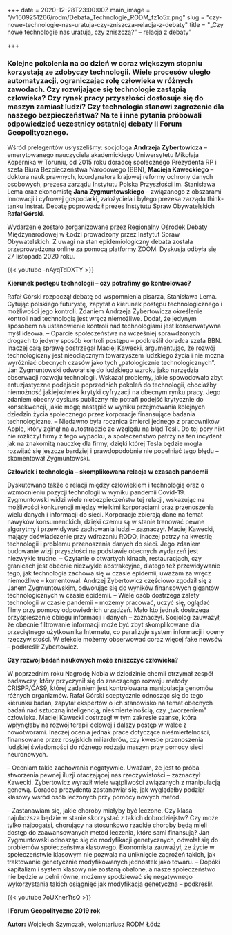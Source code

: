 +++
date = 2020-12-28T23:00:00Z
main_image = "/v1609251266/rodm/Debata_Technologie_RODM_fz1o5x.png"
slug = "czy-nowe-technologie-nas-uratuja-czy-zniszcza-relacja-z-debaty"
title = "„Czy nowe technologie nas uratują, czy zniszczą?” – relacja z debaty"

+++
### **Kolejne pokolenia na co dzień w coraz większym stopniu korzystają ze zdobyczy technologii. Wiele procesów uległo automatyzacji, ograniczając rolę człowieka w różnych zawodach. Czy rozwijające się technologie zastąpią człowieka? Czy rynek pracy przyszłości dostosuje się do maszyn zamiast ludzi? Czy technologia stanowi zagrożenie dla naszego bezpieczeństwa? Na te i inne pytania próbowali odpowiedzieć uczestnicy ostatniej debaty II Forum Geopolitycznego.**

Wśród prelegentów usłyszeliśmy: socjologa **Andrzeja Zybertowicza** – emerytowanego nauczyciela akademickiego Uniwersytetu Mikołaja Kopernika w Toruniu, od 2015 roku doradcę społecznego Prezydenta RP i szefa Biura Bezpieczeństwa Narodowego (BBN), **Macieja Kaweckiego** – doktora nauk prawnych, koordynatora krajowej reformy ochrony danych osobowych, prezesa zarządu Instytutu Polska Przyszłości im. Stanisława Lema oraz ekonomistę **Jana Zygmuntowskiego** – związanego z obszarami innowacji i cyfrowej gospodarki, założyciela i byłego prezesa zarządu think-tanku Instrat. Debatę poprowadził prezes Instytutu Spraw Obywatelskich **Rafał Górski**.

Wydarzenie zostało zorganizowane przez Regionalny Ośrodek Debaty Międzynarodowej w Łodzi prowadzony przez Instytut Spraw Obywatelskich. Z uwagi na stan epidemiologiczny debata została przeprowadzona online za pomocą platformy ZOOM. Dyskusja odbyła się 27 listopada 2020 roku.

{{< youtube  -nAyqTdDXTY >}}

**Kierunek postępu technologii – czy potrafimy go kontrolować?**

Rafał Górski rozpoczął debatę od wspomnienia pisarza, Stanisława Lema. Cytując polskiego futurystę, zapytał o kierunek postępu technologicznego i możliwości jego kontroli. Zdaniem Andrzeja Zybertowicza określenie kontroli nad technologią jest wręcz niemożliwe. Dodał, że jedynym sposobem na ustanowienie kontroli nad technologiami jest konserwatywna myśl ideowa. – Oparcie społeczeństwa na wcześniej sprawdzonych drogach to jedyny sposób kontroli postępu – podkreślił doradca szefa BBN. Inaczej całą sprawę postrzegał Maciej Kawecki, argumentując, że rozwój technologiczny jest nieodłącznym towarzyszem ludzkiego życia i nie można wyróżniać obecnych czasów jako tych „patologicznie technologicznych”. Jan Zygmuntowski odwołał się do ludzkiego wzroku jako narzędzia obserwacji rozwoju technologii. Wskazał problemy, jakie spowodowało zbyt entuzjastyczne podejście poprzednich pokoleń do technologii, chociażby niemożność jakiejkolwiek krytyki cyfryzacji na obecnym rynku pracy. Jego zdaniem obecny dyskurs publiczny nie potrafi podejść krytycznie do konsekwencji, jakie mogę nastąpić w wyniku przejmowania kolejnych dziedzin życia społecznego przez korporacje finansujące badania technologiczne. – Niedawno była rocznica śmierci jednego z pracowników Apple, który zginął na autostradzie ze względu na błąd Tesli. Do tej pory nikt nie rozliczył firmy z tego wypadku, a społeczeństwo patrzy na ten incydent jak na znakomitą nauczkę dla firmy, dzięki której Tesla będzie mogła rozwijać się jeszcze bardziej i prawdopodobnie nie popełniać tego błędu – skomentował Zygmuntowski.

**Człowiek i technologia – skomplikowana relacja w czasach pandemii**

Dyskutowano także o relacji między człowiekiem i technologią oraz o wzmocnieniu pozycji technologii w wyniku pandemii Covid-19. Zygmuntowski widzi wiele niebezpieczeństw tej relacji, wskazując na możliwości konkurencji między wielkimi korporacjami oraz przenoszenia wielu danych i informacji do sieci. Korporacje zbierają dane na temat nawyków konsumenckich, dzięki czemu są w stanie trenować pewne algorytmy i przewidywać zachowania ludzi – zaznaczył. Maciej Kawecki, mający doświadczenie przy wdrażaniu RODO, inaczej patrzy na kwestię technologii i problemu przenoszenia danych do sieci. Jego zdaniem budowanie wizji przyszłości na podstawie obecnych wydarzeń jest niezwykle trudne. – Czytanie o otwartych kinach, restauracjach, czy granicach jest obecnie niezwykle abstrakcyjne, dlatego też przewidywanie tego, jak technologia zachowa się w czasie epidemii, uważam za wręcz niemożliwe – komentował. Andrzej Zybertowicz częściowo zgodził się z Janem Zygmuntowskim, odwołując się do wyników finansowych gigantów technologicznych w czasie epidemii. – Wiele osób dostrzega zalety technologii w czasie pandemii – możemy pracować, uczyć się, oglądać filmy przy pomocy odpowiednich urządzeń. Mało kto jednak dostrzega przyśpieszenie obiegu informacji i danych – zaznaczył. Socjolog zauważył, że obecnie filtrowanie informacji może być zbyt skomplikowane dla przeciętnego użytkownika Internetu, co paraliżuje system informacji i oceny rzeczywistości. W efekcie możemy obserwować coraz więcej fake newsów – podkreślił Zybertowicz.

**Czy rozwój badań naukowych może zniszczyć człowieka?**

W poprzednim roku Nagrodę Nobla w dziedzinie chemii otrzymał zespół badawczy, który przyczynił się do znaczącego rozwoju metody CRISPR/CAS9, której zadaniem jest kontrolowana manipulacja genomów różnych organizmów. Rafał Górski sceptycznie odnosząc się do tego kierunku badań, zapytał ekspertów o ich stanowisko na temat obecnych badań nad sztuczną inteligencją, nieśmiertelnością, czy „tworzeniem” człowieka. Maciej Kawecki dostrzegł w tym zakresie szansę, która wpłynęłaby na rozwój terapii celowej i dalszy postęp w walce z nowotworami. Inaczej ocenia jednak prace dotyczące nieśmiertelności, finansowane przez rosyjskich miliarderów, czy kwestie przenoszenia ludzkiej świadomości do różnego rodzaju maszyn przy pomocy sieci neuronowych.

– Oceniam takie zachowania negatywnie. Uważam, że jest to próba stworzenia pewnej iluzji otaczającej nas rzeczywistości – zaznaczył Kawecki. Zybertowicz wyraził wiele wątpliwości związanych z manipulacją genową. Doradca prezydenta zastanawiał się, jak wyglądałby podział klasowy wśród osób leczonych przy pomocy nowych metod.

– Zastanawiam się, jakie choroby miałyby być leczone. Czy klasa najuboższa będzie w stanie skorzystać z takich dobrodziejstw? Czy może tylko najbogatsi, chorujący na stosunkowo rzadkie choroby będą mieli dostęp do zaawansowanych metod leczenia, które sami finansują? Jan Zygmuntowski odnosząc się do modyfikacji genetycznych, odwołał się do problemów społeczeństwa klasowego. Ekonomista zauważył, że życie w społeczeństwie klasowym nie pozwala na uniknięcie zagrożeń takich, jak traktowanie genetycznie modyfikowanych jednostek jako towaru. – Dopóki kapitalizm i system klasowy nie zostaną obalone, a nasze społeczeństwo nie będzie w pełni równe, możemy spodziewać się negatywnego wykorzystania takich osiągnięć jak modyfikacja genetyczna – podkreślił.

{{< youtube 7oUXnerTtsQ >}}

**I Forum Geopolityczne 2019 rok**

**Autor:** Wojciech Szymczak, wolontariusz RODM Łódź
